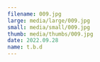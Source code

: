 ```yaml
---
filename: 009.jpg
large: media/large/009.jpg
small: media/small/009.jpg
thumb: media/thumbs/009.jpg
date: 2022.09.28
name: t.b.d
---
```

